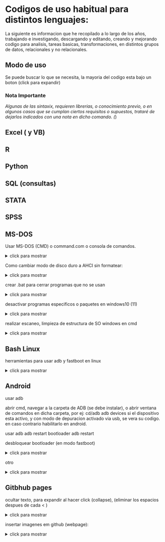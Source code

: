 # Codigos de uso habitual para distintos lenguajes:

La siguiente es informacion que he recopilado a lo largo de los años, trabajando e investigando, descargando y editando, creando y mejorando codigo para analisis, tareas basicas, transformaciones, en distintos grupos de datos, relacionales y no relacionales.

##  Modo de uso
 Se puede buscar lo que se necesita, la mayoria del codigo esta bajo un boton (click para expandir)

### Nota Importante

*Algunas de las sintaxix, requieren librerias, o conocimiento previo, o en algunos casos que se cumplan ciertos requisitos o supuestos, trataré de dejarlos indicados con una nota en dicho comando. (*)


## Excel ( y VB)

## R

## Python

## SQL (consultas)

## STATA

## SPSS

## MS-DOS

Usar MS-DOS (CMD) o command.com o consola de comandos.

<details><summary>click para mostrar</summary>
<p>
  
  - inicio
  - ejecutar o buscar
  
  - cmd
  
  - para ejecutarlo en modo administrador, segundo boton del mouse en el icono de la aplicacion, "ejecutar como administrador" 
  
</p>
</details>

Como cambiar modo de disco duro a AHCI sin formatear:

<details><summary>click para mostrar</summary>
<p>

- cmd (modo admin)
- bcdedit /set {current} safeboot minimal
 #### reiniciar a la bios, activar modo ACHI y listo. entrar a windows de nuevo
- cmd
- bcdedit /deletevalue {current} safeboot
- reiniciar
 
</p>
</details>

crear .bat para cerrar programas que no se usan 
<details><summary>click para mostrar</summary>
<p>
(por ejemplo, antes de editar, o usar algun software muy pesado)

- creamos un archivo de texto, lo renombramos a xxx.bat y escribimos lo siguiente:
- echo off
- taskkil /im nombredelproceso.exe /F
- echo off
- exit
</p>
</details>



desactivar programas especificos o paquetes en windows10 (11)

<details><summary>click para mostrar</summary>
<p>

  listar aplicaciones

   - DISM /Online /Get–ProvisionedAppxPackages | select–string Packagename

  desinstalarlas (cambiando nombre del paquete)

   - DISM /Online /Remove–ProvisionedAppxPackage /PackageName:PACKAGENAME

</p>
</details>

realizar escaneo, limpieza de estructura de SO windows en cmd
<details><summary>click para mostrar</summary>
<p>
 
- sfc /scannow
- DISM.exe /Online /Cleanup-image /Restorehealth
 
</p>
</details>

## Bash Linux

herramientas para usar adb y fastboot en linux
<details><summary>click para mostrar</summary>
<p>
 
- sudo apt-get install android-tools-adb 
- sudo apt-get install android-tools-fastboot
 
</p>
</details>
 
## Android
usar adb


abrir cmd, navegar a la carpeta de ADB (se debe instalar), o abrir ventana de comandos en dicha carpeta, por ej: cd/adb
adb devices
si el dispositivo esta activo, y con modo de depuracion activado via usb, se vera su codigo. en caso contrario habilitarlo en android.

usar adb
adb restart bootloader
adb restart 


desbloquear bootloader (en modo fastboot)
<details><summary>click para mostrar</summary>
<p>
 
- fastboot flashing unlock
- fastboot flashin unlock_critical

bloquear bootloader % ojo que al desbloquear o bloquear el bootloader el telefono se reinicia de fabrica %

- fastboot flashing lock
- fastboot flashing lock_critical

 
</p>
</details>

otro

<details><summary>click para mostrar</summary>
<p>
 
  escribir aqui el texto a expandir.
 
</p>
</details>


## Gitbhub pages

ocultar texto, para expandir al hacer click (collapse), (eliminar los espacios despues de cada < ) 

<details><summary>click para mostrar</summary>
<p>

< details>< summary>click para mostrar< /summary>
< p>
 
  escribir aqui el texto a expandir.
 
< /p>
< /details>

  </p>
</details>


insertar imagenes em github (webpage):
 <details><summary>click para mostrar</summary>
<p>
usar ! [comentario] (url) sin espacios,  (el link entre parentesis)
ejemplo (quitar _ y se verá la imagen insertada: !_[imagen de gatito](https://cdn2.actitudfem.com/media/files/styles/big_img/public/images/2019/08/de-donde-salio-el-meme-del-gato-en-la-mesa-portada.jpg)
  </p>
</details>
